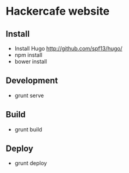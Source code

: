 # Hackercafe website

## Install 

- Install Hugo http://github.com/spf13/hugo/
- npm install
- bower install

## Development

- grunt serve

## Build

- grunt build

## Deploy 

- grunt deploy
